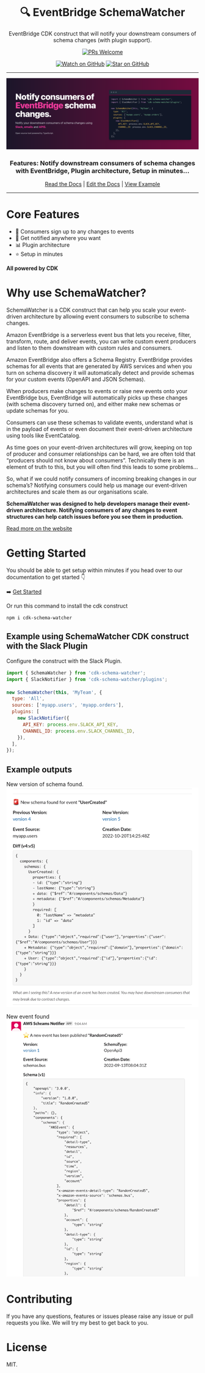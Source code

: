 <div align="center">

<h1>🔍 EventBridge SchemaWatcher</h1>
<p>EventBridge CDK construct that will notify your downstream consumers of schema changes (with plugin support).</>

[![PRs Welcome][prs-badge]][prs]

[![Watch on GitHub][github-watch-badge]][github-watch]
[![Star on GitHub][github-star-badge]][github-star]



<hr />

<img alt="header" src="./screenshot.png" />

  <h3>Features: Notify downstream consumers of schema changes with EventBridge, Plugin architecture, Setup in minutes...</h3>

[Read the Docs](https://cdk-schema-watcher.vercel.app/) | [Edit the Docs](https://github.com/boyney123/cdk-schema-watcher) | [View Example](#example-using-schemawatcher-cdk-construct-with-the-slack-plugin)

</div>

<hr/>

# Core Features

- 🔎 Consumers sign up to any changes to events
- 🔔 Get notified anywhere you want
- 📊 Plugin architecture
- ⭐ Setup in minutes

**All powered by CDK**

# Why use SchemaWatcher?

SchemaWatcher is a CDK construct that can help you scale your event-driven architecture by allowing event consumers to subscribe to schema changes.

Amazon EventBridge is a serverless event bus that lets you receive, filter, transform, route, and deliver events, you can write custom event producers and listen to them downstream with custom rules and consumers.

Amazon EventBridge also offers a Schema Registry. EventBridge provides schemas for all events that are generated by AWS services and when you turn on schema discovery it will automatically detect and provide schemas for your custom events (OpenAPI and JSON Schemas).

When producers make changes to events or raise new events onto your EventBridge bus, EventBridge will automatically picks up these changes (with schema discovery turned on), and either make new schemas or update schemas for you.

Consumers can use these schemas to validate events, understand what is in the payload of events or even document their event-driven architecture using tools like EventCatalog.

As time goes on your event-driven architectures will grow, keeping on top of producer and consumer relationships can be hard, we are often told that “producers should not know about consumers”. Technically there is an element of truth to this, but you will often find this leads to some problems…

So, what if we could notify consumers of incoming breaking changes in our schema’s? Notifying consumers could help us manage our event-driven architectures and scale them as our organisations scale.

**SchemaWatcher was designed to help developers manage their event-driven architecture. Notifying consumers of any changes to event structures can help catch issues before you see them in production.**

[Read more on the website](https://cdk-schema-watcher.vercel.app/)

# Getting Started

You should be able to get setup within minutes if you head over to our documentation to get started 👇

➡️ [Get Started](https://cdk-schema-watcher.vercel.app/docs/installation)

Or run this command to install the cdk construct

```
npm i cdk-schema-watcher
```

## Example using SchemaWatcher CDK construct with the Slack Plugin

Configure the construct with the Slack Plugin.

```js
import { SchemaWatcher } from 'cdk-schema-watcher';
import { SlackNotifier } from 'cdk-schema-watcher/plugins';

new SchemaWatcher(this, 'MyTeam', {
  type: 'All',
  sources: ['myapp.users', 'myapp.orders'],
  plugins: [
    new SlackNotifier({
      API_KEY: process.env.SLACK_API_KEY,
      CHANNEL_ID: process.env.SLACK_CHANNEL_ID,
    }),
  ],
});
```

## Example outputs

New version of schema found.
![alt](./website/static/img/slack-example1.png)

New event found
![alt](./website/static/img/slack-example2.png)


# Contributing

If you have any questions, features or issues please raise any issue or pull requests you like. We will try my best to get back to you.

[license-badge]: https://img.shields.io/github/license/boyney123/cdk-schema-watcher.svg?color=yellow
[license]: https://github.com/boyney123/cdk-schema-watcher/blob/master/LICENCE
[prs-badge]: https://img.shields.io/badge/PRs-welcome-brightgreen.svg?style=flat-square
[prs]: http://makeapullrequest.com
[github-watch-badge]: https://img.shields.io/github/watchers/boyney123/cdk-schema-watcher.svg?style=social
[github-watch]: https://github.com/boyney123/cdk-schema-watcher/watchers
[github-star-badge]: https://img.shields.io/github/stars/boyney123/cdk-schema-watcher.svg?style=social
[github-star]: https://github.com/boyney123/cdk-schema-watcher/stargazers

# License

MIT.
